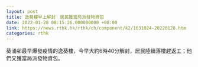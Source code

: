 ```yaml
---
layout: post
title: 逸葵樓早上解封　居民獲當局派發物資包
date: 2022-01-28 08:15:26.000000000 +08:00
link: https://news.rthk.hk/rthk/ch/component/k2/1631024-20220128.htm
categories: rthk
---
```


葵涌邨最早爆發疫情的逸葵樓，今早大約6時40分解封，居民陸續落樓趕返工；他們又獲當局派發物資包。
